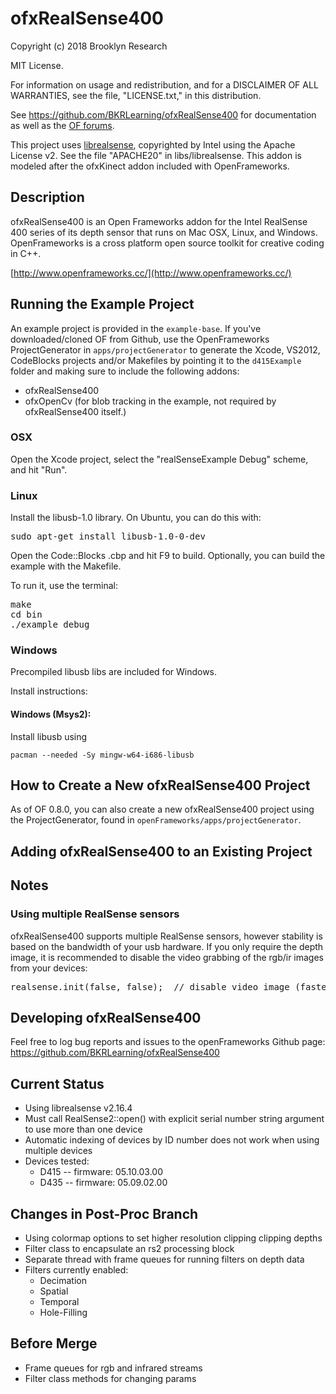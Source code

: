 ofxRealSense400
=========

Copyright (c) 2018 Brooklyn Research

MIT License.

For information on usage and redistribution, and for a DISCLAIMER OF ALL
WARRANTIES, see the file, "LICENSE.txt," in this distribution.

See https://github.com/BKRLearning/ofxRealSense400 for documentation as well as the [OF forums](http://forum.openframeworks.cc/index.php).

This project uses [librealsense](https://github.com/IntelRealSense/librealsense), copyrighted by Intel using the Apache License v2. See the file "APACHE20" in libs/librealsense. This addon is modeled after the ofxKinect addon included with OpenFrameworks.

Description
-----------

ofxRealSense400 is an Open Frameworks addon for the Intel RealSense 400 series of its depth sensor that runs on Mac OSX, Linux, and Windows.
OpenFrameworks is a cross platform open source toolkit for creative coding in C++.

[http://www.openframeworks.cc/](http://www.openframeworks.cc/)

Running the Example Project
---------------------------

An example project is provided in the `example-base`. If you've downloaded/cloned OF from Github, use the OpenFrameworks ProjectGenerator in `apps/projectGenerator` to generate the Xcode, VS2012, CodeBlocks projects and/or Makefiles by pointing it to the `d415Example` folder and making sure to include the following addons:

* ofxRealSense400
* ofxOpenCv (for blob tracking in the example, not required by ofxRealSense400 itself.)

### OSX

Open the Xcode project, select the "realSenseExample Debug" scheme, and hit "Run".

### Linux

Install the libusb-1.0 library. On Ubuntu, you can do this with:
<pre>
sudo apt-get install libusb-1.0-0-dev
</pre>

Open the Code::Blocks .cbp and hit F9 to build. Optionally, you can build the example with the Makefile.

To run it, use the terminal:
<pre>
make
cd bin
./example_debug
</pre>


### Windows

Precompiled libusb libs are included for Windows.

Install instructions:


#### Windows (Msys2):

Install libusb using

    pacman --needed -Sy mingw-w64-i686-libusb



How to Create a New ofxRealSense400 Project
-------------------------------------

As of OF 0.8.0, you can also create a new ofxRealSense400 project using the ProjectGenerator, found in `openFrameworks/apps/projectGenerator`.

Adding ofxRealSense400 to an Existing Project
---------------------------------------

Notes
-----

### Using multiple RealSense sensors

ofxRealSense400 supports multiple RealSense sensors, however stability is based on the bandwidth of your usb hardware. If you only require the depth image, it is recommended to disable the video grabbing of the rgb/ir images from your devices:
<pre>
realsense.init(false, false);  // disable video image (faster fps)
</pre>


Developing ofxRealSense400
--------------------

Feel free to log bug reports and issues to the openFrameworks Github page:
https://github.com/BKRLearning/ofxRealSense400

Current Status
--------------------

* Using librealsense v2.16.4
* Must call RealSense2::open() with explicit serial number string argument to use more than one device
* Automatic indexing of devices by ID number does not work when using multiple devices
* Devices tested:
  * D415 -- firmware: 05.10.03.00
  * D435 -- firmware: 05.09.02.00

Changes in Post-Proc Branch
--------------------

* Using colormap options to set higher resolution clipping clipping depths
* Filter class to encapsulate an rs2 processing block
* Separate thread with frame queues for running filters on depth data
* Filters currently enabled:
  * Decimation
  * Spatial
  * Temporal
  * Hole-Filling

Before Merge
--------------------
* Frame queues for rgb and infrared streams
* Filter class methods for changing params
